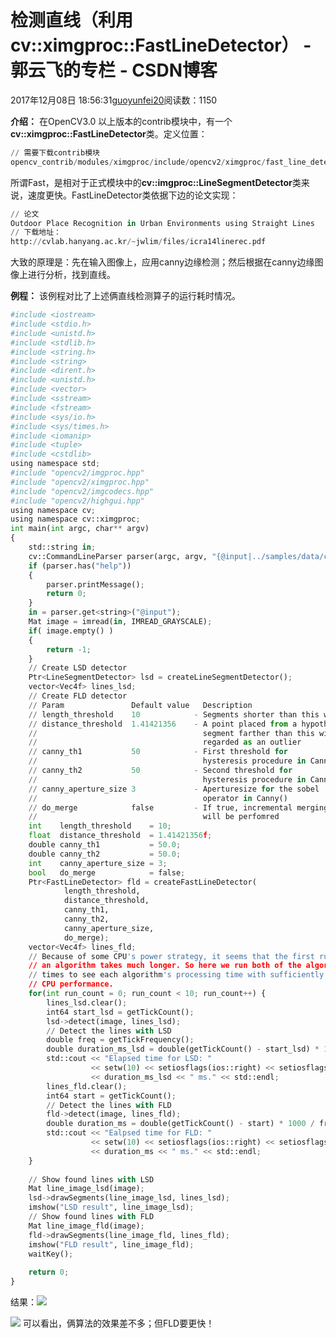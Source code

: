 
# 检测直线（利用cv::ximgproc::FastLineDetector） - 郭云飞的专栏 - CSDN博客


2017年12月08日 18:56:31[guoyunfei20](https://me.csdn.net/guoyunfei20)阅读数：1150


**介绍：**
在OpenCV3.0 以上版本的contrib模块中，有一个**cv::ximgproc::FastLineDetector**类。定义位置：

```python
// 需要下载contrib模块
opencv_contrib/modules/ximgproc/include/opencv2/ximgproc/fast_line_detector.hpp
```
所谓Fast，是相对于正式模块中的**cv::imgproc::LineSegmentDetector**类来说，速度更快。FastLineDetector类依据下边的论文实现：
```python
// 论文
Outdoor Place Recognition in Urban Environments using Straight Lines
// 下载地址：
http://cvlab.hanyang.ac.kr/~jwlim/files/icra14linerec.pdf
```
大致的原理是：先在输入图像上，应用canny边缘检测；然后根据在canny边缘图像上进行分析，找到直线。

**例程：**
该例程对比了上述俩直线检测算子的运行耗时情况。

```python
#include <iostream>
#include <stdio.h>
#include <unistd.h>
#include <stdlib.h>
#include <string.h>
#include <string>
#include <dirent.h>
#include <unistd.h>
#include <vector>
#include <sstream>
#include <fstream>
#include <sys/io.h>
#include <sys/times.h>
#include <iomanip>
#include <tuple>
#include <cstdlib>
using namespace std;
#include "opencv2/imgproc.hpp"
#include "opencv2/ximgproc.hpp"
#include "opencv2/imgcodecs.hpp"
#include "opencv2/highgui.hpp"
using namespace cv;
using namespace cv::ximgproc;
int main(int argc, char** argv)
{
    std::string in;
    cv::CommandLineParser parser(argc, argv, "{@input|../samples/data/corridor.jpg|input image}{help h||show help message}");
    if (parser.has("help"))
    {
        parser.printMessage();
        return 0;
    }
    in = parser.get<string>("@input");
    Mat image = imread(in, IMREAD_GRAYSCALE);
    if( image.empty() )
    {
        return -1;
    }
    // Create LSD detector
    Ptr<LineSegmentDetector> lsd = createLineSegmentDetector();
    vector<Vec4f> lines_lsd;
    // Create FLD detector
    // Param               Default value   Description
    // length_threshold    10            - Segments shorter than this will be discarded
    // distance_threshold  1.41421356    - A point placed from a hypothesis line
    //                                     segment farther than this will be
    //                                     regarded as an outlier
    // canny_th1           50            - First threshold for
    //                                     hysteresis procedure in Canny()
    // canny_th2           50            - Second threshold for
    //                                     hysteresis procedure in Canny()
    // canny_aperture_size 3             - Aperturesize for the sobel
    //                                     operator in Canny()
    // do_merge            false         - If true, incremental merging of segments
    //                                     will be perfomred
    int    length_threshold    = 10;
    float  distance_threshold  = 1.41421356f;
    double canny_th1           = 50.0;
    double canny_th2           = 50.0;
    int    canny_aperture_size = 3;
    bool   do_merge            = false;
    Ptr<FastLineDetector> fld = createFastLineDetector(
            length_threshold,
            distance_threshold, 
            canny_th1, 
            canny_th2, 
            canny_aperture_size,
            do_merge);
    vector<Vec4f> lines_fld;
    // Because of some CPU's power strategy, it seems that the first running of
    // an algorithm takes much longer. So here we run both of the algorithmes 10
    // times to see each algorithm's processing time with sufficiently warmed-up
    // CPU performance.
    for(int run_count = 0; run_count < 10; run_count++) {
        lines_lsd.clear();
        int64 start_lsd = getTickCount();
        lsd->detect(image, lines_lsd);
        // Detect the lines with LSD
        double freq = getTickFrequency();
        double duration_ms_lsd = double(getTickCount() - start_lsd) * 1000 / freq;
        std::cout << "Elapsed time for LSD: " 
                  << setw(10) << setiosflags(ios::right) << setiosflags(ios::fixed) << setprecision(2) 
                  << duration_ms_lsd << " ms." << std::endl;
        lines_fld.clear();
        int64 start = getTickCount();
        // Detect the lines with FLD
        fld->detect(image, lines_fld);
        double duration_ms = double(getTickCount() - start) * 1000 / freq;
        std::cout << "Ealpsed time for FLD: " 
                  << setw(10) << setiosflags(ios::right) << setiosflags(ios::fixed) << setprecision(2)
                  << duration_ms << " ms." << std::endl;
    }
    
    // Show found lines with LSD
    Mat line_image_lsd(image);
    lsd->drawSegments(line_image_lsd, lines_lsd);
    imshow("LSD result", line_image_lsd);
    // Show found lines with FLD
    Mat line_image_fld(image);
    fld->drawSegments(line_image_fld, lines_fld);
    imshow("FLD result", line_image_fld);
    waitKey();
    
    return 0;
}
```
结果：![](https://img-blog.csdn.net/20171208185338538?watermark/2/text/aHR0cDovL2Jsb2cuY3Nkbi5uZXQvZ3VveXVuZmVpMjA=/font/5a6L5L2T/fontsize/400/fill/I0JBQkFCMA==/dissolve/70/gravity/Center)

![](https://img-blog.csdn.net/20171208185459745?watermark/2/text/aHR0cDovL2Jsb2cuY3Nkbi5uZXQvZ3VveXVuZmVpMjA=/font/5a6L5L2T/fontsize/400/fill/I0JBQkFCMA==/dissolve/70/gravity/Center)
可以看出，俩算法的效果差不多；但FLD要更快！



